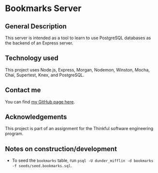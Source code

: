 # Bookmarks Server

## General Description
This server is intended as a tool to learn to use PostgreSQL databases as the backend of an Express server. 

## Technology used
This project uses Node.js, Express, Morgan, Nodemon, Winston, Mocha, Chai, Supertest, Knex, and PostgreSQL. 

## Contact me
You can find [my GitHub page here](https://github.com/sam1cutler).

## Acknowledgements
This project is part of an assignment for the Thinkful software engineering program. 

## Notes on construction/development
- To seed the `bookmarks` table, run `psql -U dunder_mifflin -d bookmarks -f seeds/seed.bookmarks.sql`.